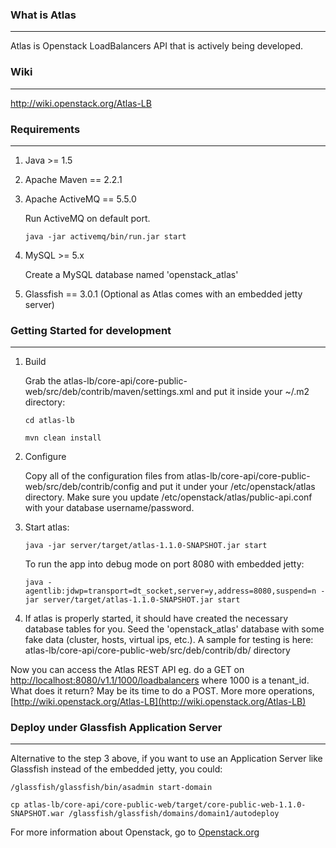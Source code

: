 ### What is Atlas
-------------
Atlas is Openstack LoadBalancers API that is actively being developed.

### Wiki
--------
http://wiki.openstack.org/Atlas-LB

### Requirements
----------------
1. Java >= 1.5

2. Apache Maven == 2.2.1

3. Apache ActiveMQ == 5.5.0

    Run ActiveMQ on default port.

    `java -jar activemq/bin/run.jar start`

4. MySQL >= 5.x

    Create a MySQL database named 'openstack_atlas'

5. Glassfish == 3.0.1 (Optional as Atlas comes with an embedded jetty server)


### Getting Started for development
-----------------------------------
1. Build

    Grab the atlas-lb/core-api/core-public-web/src/deb/contrib/maven/settings.xml and put it inside your
    ~/.m2 directory:

    `cd atlas-lb`

    `mvn clean install`

2. Configure

    Copy all of the configuration files from atlas-lb/core-api/core-public-web/src/deb/contrib/config
    and put it under your /etc/openstack/atlas directory. Make sure you update /etc/openstack/atlas/public-api.conf with your database username/password.

3. Start atlas:

    `java -jar server/target/atlas-1.1.0-SNAPSHOT.jar start`

    To run the app into debug mode on port 8080 with embedded jetty:

    `java -agentlib:jdwp=transport=dt_socket,server=y,address=8080,suspend=n -jar server/target/atlas-1.1.0-SNAPSHOT.jar start`

4. If atlas is properly started, it should have created the necessary database tables for you. Seed the 'openstack_atlas'
    database with some fake data (cluster, hosts, virtual ips, etc.). A sample for testing is here: atlas-lb/core-api/core-public-web/src/deb/contrib/db/ directory

Now you can access the Atlas REST API eg. do a GET on [http://localhost:8080/v1.1/1000/loadbalancers](http://localhost:8080/v1.1/1000/loadbalancers)
where 1000 is a tenant_id. What does it return? May be its time to do a POST. More more operations, [http://wiki.openstack.org/Atlas-LB](http://wiki.openstack.org/Atlas-LB)


### Deploy under Glassfish Application Server
---------------------------------------------

Alternative to the step 3 above, if you want to use an Application Server like Glassfish instead of the embedded jetty, you could:

    /glassfish/glassfish/bin/asadmin start-domain

    cp atlas-lb/core-api/core-public-web/target/core-public-web-1.1.0-SNAPSHOT.war /glassfish/glassfish/domains/domain1/autodeploy



For more information about Openstack, go to [Openstack.org](http://openstack.org)

